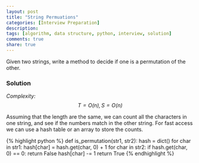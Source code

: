 ```yaml
---
layout: post
title: "String Permuations"
categories: [Interview Preparation]
description:
tags: [algorithm, data structure, python, interview, solution]
comments: true
share: true
---
```

Given two strings, write a method to decide if one is a permutation of the other.

### Solution
_Complexity: $$T = O(n), S = O(n)$$_

Assuming that the length are the same, we can count all the characters in one string, and see if the numbers match in the other string. For fast access we can use a hash table or an array to store the counts.

{% highlight python %}
def is_permutation(str1, str2):
  hash = dict()
  for char in str1:
    hash[char] = hash.get(char, 0) + 1
  for char in str2:
    if hash.get(char, 0) == 0:
      return False
    hash[char] -= 1
  return True
{% endhighlight %}
